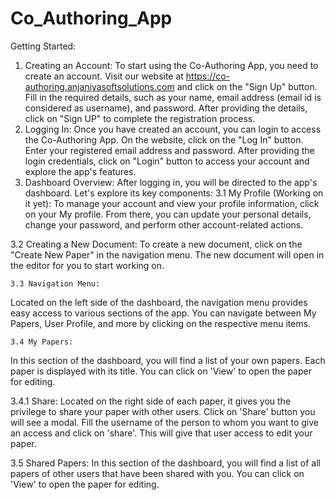 # Co_Authoring_App
Getting Started:

1) Creating an Account:
To start using the Co-Authoring App, you need to create an account. Visit our website at https://co-authoring.anjaniyasoftsolutions.com  and click on the "Sign Up" button. Fill in the required details, such as your name, email address (email id is considered as username), and password. After providing the details, click on "Sign UP" to complete the registration process.
2) Logging In:
Once you have created an account, you can login to access the Co-Authoring App. On the website, click on the "Log In" button. Enter your registered email address and password. After providing the login credentials, click on "Login" button to access your account and explore the app's features.
3) Dashboard Overview:
After logging in, you will be directed to the app's dashboard. Let's explore its key components:
3.1 My Profile (Working on it yet):
To manage your account and view your profile information, click on your My profile. From there, you can update your personal details, change your password, and perform other account-related actions.

3.2 Creating a New Document:
To create a new document, click on the "Create New Paper" in the navigation menu. The new document will open in the editor for you to start working on.

	3.3 Navigation Menu:
Located on the left side of the dashboard, the navigation menu provides easy access to various sections of the app. You can navigate between My Papers, User Profile, and more by clicking on the respective menu items.

	3.4 My Papers:
In this section of the dashboard, you will find a list of your own papers. Each paper is displayed with its title. You can click on 'View' to open the paper for editing.

		

3.4.1 Share:
Located on the right side of each paper, it gives you the privilege to share your paper with other users. Click on 'Share' button you will see a modal. Fill the username of the person to whom you want to give an access and click on 'share'. This will give that user access to edit your paper.

	

3.5 Shared Papers:
In this section of the dashboard, you will find a list of all papers of other users that have been shared with you. You can click on 'View' to open the paper for editing.

	

	







